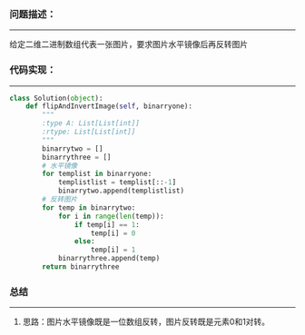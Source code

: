
### 问题描述：
***
给定二维二进制数组代表一张图片，要求图片水平镜像后再反转图片
### 代码实现：
***
```python
class Solution(object):
    def flipAndInvertImage(self, binarryone):
        """
        :type A: List[List[int]]
        :rtype: List[List[int]]
        """
        binarrytwo = []
        binarrythree = []
        # 水平镜像
        for templist in binarryone:
            templistlist = templist[::-1]
            binarrytwo.append(templistlist)
        # 反转图片
        for temp in binarrytwo:
            for i in range(len(temp)):
                if temp[i] == 1:
                    temp[i] = 0
                else:
                    temp[i] = 1
            binarrythree.append(temp)
        return binarrythree

```
### 总结
***
1. 思路：图片水平镜像既是一位数组反转，图片反转既是元素0和1对转。